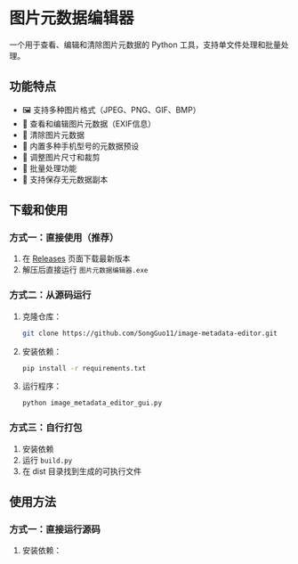 # 图片元数据编辑器

一个用于查看、编辑和清除图片元数据的 Python 工具，支持单文件处理和批量处理。

## 功能特点

- 🖼️ 支持多种图片格式（JPEG、PNG、GIF、BMP）
- 📝 查看和编辑图片元数据（EXIF信息）
- 🧹 清除图片元数据
- 📱 内置多种手机型号的元数据预设
- 📏 调整图片尺寸和裁剪
- 🔄 批量处理功能
- 💾 支持保存无元数据副本

## 下载和使用

### 方式一：直接使用（推荐）
1. 在 [Releases](https://github.com/SongGuo11/image-metadata-editor/releases) 页面下载最新版本
2. 解压后直接运行 `图片元数据编辑器.exe`

### 方式二：从源码运行
1. 克隆仓库：
   ```bash
   git clone https://github.com/SongGuo11/image-metadata-editor.git
   ```
2. 安装依赖：
   ```bash
   pip install -r requirements.txt
   ```
3. 运行程序：
   ```bash
   python image_metadata_editor_gui.py
   ```

### 方式三：自行打包
1. 安装依赖
2. 运行 `build.py`
3. 在 dist 目录找到生成的可执行文件

## 使用方法

### 方式一：直接运行源码

1. 安装依赖：

